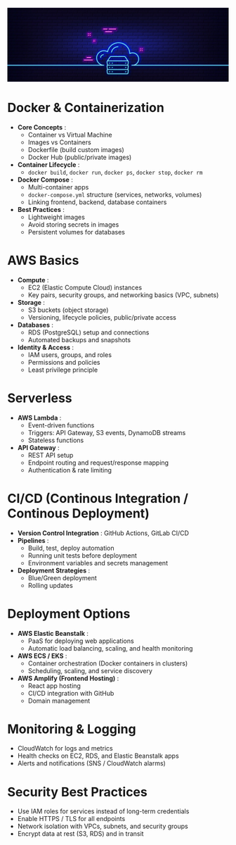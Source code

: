 ![1759604283052](image/Cloud&DeploymentFundamentals/1759604283052.png)

# Docker & Containerization

* **Core Concepts** :
  * Container vs Virtual Machine
  * Images vs Containers
  * Dockerfile (build custom images)
  * Docker Hub (public/private images)
* **Container Lifecycle** :
  * `docker build`, `docker run`, `docker ps`, `docker stop`, `docker rm`
* **Docker Compose** :
  * Multi-container apps
  * `docker-compose.yml` structure (services, networks, volumes)
  * Linking frontend, backend, database containers
* **Best Practices** :
  * Lightweight images
  * Avoid storing secrets in images
  * Persistent volumes for databases

# AWS Basics

* **Compute** :
  * EC2 (Elastic Compute Cloud) instances
  * Key pairs, security groups, and networking basics (VPC, subnets)
* **Storage** :
  * S3 buckets (object storage)
  * Versioning, lifecycle policies, public/private access
* **Databases** :
  * RDS (PostgreSQL) setup and connections
  * Automated backups and snapshots
* **Identity & Access** :
  * IAM users, groups, and roles
  * Permissions and policies
  * Least privilege principle

# Serverless

* **AWS Lambda** :
  * Event-driven functions
  * Triggers: API Gateway, S3 events, DynamoDB streams
  * Stateless functions
* **API Gateway** :
  * REST API setup
  * Endpoint routing and request/response mapping
  * Authentication & rate limiting

# CI/CD (Continous Integration / Continous Deployment)

* **Version Control Integration** : GitHub Actions, GitLab CI/CD
* **Pipelines** :
  * Build, test, deploy automation
  * Running unit tests before deployment
  * Environment variables and secrets management
* **Deployment Strategies** :
  * Blue/Green deployment
  * Rolling updates

# Deployment Options

* **AWS Elastic Beanstalk** :
  * PaaS for deploying web applications
  * Automatic load balancing, scaling, and health monitoring
* **AWS ECS / EKS** :
  * Container orchestration (Docker containers in clusters)
  * Scheduling, scaling, and service discovery
* **AWS Amplify (Frontend Hosting)** :
  * React app hosting
  * CI/CD integration with GitHub
  * Domain management

# Monitoring & Logging

* CloudWatch for logs and metrics
* Health checks on EC2, RDS, and Elastic Beanstalk apps
* Alerts and notifications (SNS / CloudWatch alarms)

# Security Best Practices

* Use IAM roles for services instead of long-term credentials
* Enable HTTPS / TLS for all endpoints
* Network isolation with VPCs, subnets, and security groups
* Encrypt data at rest (S3, RDS) and in transit

